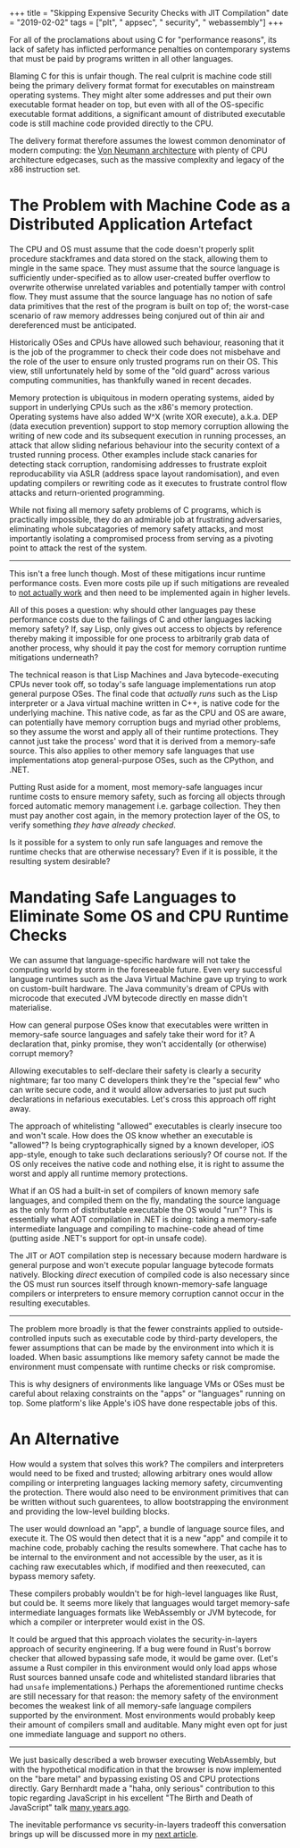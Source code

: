 +++
title = "Skipping Expensive Security Checks with JIT Compilation"
date = "2019-02-02"
tags = ["plt", " appsec", " security", " webassembly"]
+++

For all of the proclamations about using C for "performance reasons", its lack
of safety has inflicted performance penalties on contemporary systems that must
be paid by programs written in all other languages.

Blaming C for this is unfair though. The real culprit is machine code
still being the primary delivery format format for executables on mainstream
operating systems. They might alter some addresses and put their own executable
format header on top, but even with all of the OS-specific executable format
additions, a significant amount of distributed executable code is still machine
code provided directly to the CPU.

The delivery format therefore assumes the lowest common denominator of modern
computing: the [Von Neumann
architecture](https://en.wikipedia.org/wiki/Von_Neumann_architecture) with
plenty of CPU architecture edgecases, such as the massive complexity and legacy
of the x86 instruction set.

# The Problem with Machine Code as a Distributed Application Artefact

The CPU and OS must assume that the code doesn't properly split procedure
stackframes and data stored on the stack, allowing them to mingle in the same
space. They must assume that the source language is sufficiently under-specified
as to allow user-created buffer overflow to overwrite otherwise unrelated
variables and potentially tamper with control flow. They must assume that the
source language has no notion of safe data primitives that the rest of the
program is built on top of; the worst-case scenario of raw memory addresses being
conjured out of thin air and dereferenced must be anticipated.

Historically OSes and CPUs have allowed such behaviour, reasoning that it is
the job of the programmer to check their code does not misbehave and the role
of the user to ensure only trusted programs run on their OS. This view, still
unfortunately held by some of the "old guard" across various computing
communities, has thankfully waned in recent decades.

Memory protection is ubiquitous in modern operating systems, aided by support in
underlying CPUs such as the x86's memory protection. Operating systems have also
added W^X (write XOR execute), a.k.a. DEP (data execution prevention) support to
stop memory corruption allowing the writing of new code and its subsequent
execution in running processes, an attack that allow sliding nefarious behaviour
into the security context of a trusted running process. Other examples include
stack canaries for detecting stack corruption, randomising addresses to
frustrate exploit reproducability via ASLR (address space layout randomisation),
and even updating compilers or rewriting code as it executes to frustrate
control flow attacks and return-oriented programming.

While not fixing all memory safety problems of C programs, which is practically
impossible, they do an admirable job at frustrating adversaries, eliminating
whole subcatagories of memory safety attacks, and most importantly isolating a
compromised process from serving as a pivoting point to attack the rest of the
system.

---

This isn't a free lunch though. Most of these mitigations incur runtime
performance costs. Even more costs pile up if such mitigations are revealed to
[not actually
work](https://en.wikipedia.org/wiki/Meltdown_(security_vulnerability)) and then
need to be implemented again in higher levels.

All of this poses a question: why should other languages pay these performance
costs due to the failings of C and other languages lacking memory safety? If,
say Lisp, only gives out access to objects by reference thereby making it
impossible for one process to arbitrarily grab data of another process, why
should it pay the cost for memory corruption runtime mitigations underneath?

The technical reason is that Lisp Machines and Java bytecode-executing CPUs
never took off, so today's safe language implementations run atop general
purpose OSes. The final code that _actually runs_ such as the Lisp interpreter
or a Java virtual machine written in C++, is native code for the underlying
machine. This native code, as far as the CPU and OS are aware, can potentially
have memory corruption bugs and myriad other problems, so they assume the worst
and apply all of their runtime protections. They cannot just take the
process' word that it is derived from a memory-safe source.  This also applies
to other memory safe languages that use implementations atop general-purpose
OSes, such as the CPython, and .NET.

Putting Rust aside for a moment, most memory-safe languages incur runtime costs
to ensure memory safety, such as forcing all objects through forced automatic
memory management i.e. garbage collection. They then must pay another cost
again, in the memory protection layer of the OS, to verify something _they have
already checked_.

Is it possible for a system to only run safe languages and remove the runtime
checks that are otherwise necessary? Even if it is possible, it the resulting
system desirable?

# Mandating Safe Languages to Eliminate Some OS and CPU Runtime Checks

We can assume that language-specific hardware will not take the computing world
by storm in the foreseeable future. Even very successful language runtimes such
as the Java Virtual Machine gave up trying to work on custom-built
hardware. The Java community's dream of CPUs with microcode that executed JVM
bytecode directly en masse didn't materialise.

How can general purpose OSes know that executables were written in memory-safe
source languages and safely take their word for it? A declaration that, pinky
promise, they won't accidentally (or otherwise) corrupt memory?

Allowing executables to self-declare their safety is clearly a security
nightmare; far too many C developers think they're the "special few" who can
write secure code, and it would allow adversaries to just put such declarations
in nefarious executables. Let's cross this approach off right away.

The approach of whitelisting "allowed" executables is clearly insecure too and
won't scale. How does the OS know whether an executable is "allowed"? Is being
cryptographically signed by a known developer, iOS app-style, enough to take
such declarations seriously? Of course not. If the OS only receives the native
code and nothing else, it is right to assume the worst and apply all runtime
memory protections.

What if an OS had a built-in set of compilers of known memory safe languages,
and compiled them on the fly, mandating the source language as the only form of
distributable executable the OS would "run"? This is essentially what AOT
compilation in .NET is doing: taking a memory-safe intermediate language and
compiling to machine-code ahead of time (putting aside .NET's support for opt-in
unsafe code).

The JIT or AOT compilation step is necessary because modern hardware is general
purpose and won't execute popular language bytecode formats natively. Blocking
_direct_ execution of compiled code is also necessary since the OS must run
sources itself through known-memory-safe language compilers or interpreters to
ensure memory corruption cannot occur in the resulting executables.

---

The problem more broadly is that the fewer constraints applied to
outside-controlled inputs such as executable code by third-party developers,
the fewer assumptions that can be made by the environment into which it is
loaded. When basic assumptions like memory safety cannot be made the
environment must compensate with runtime checks or risk compromise.

This is why designers of environments like language VMs or OSes must be careful
about relaxing constraints on the "apps" or "languages" running on top. Some
platform's like Apple's iOS have done respectable jobs of this.

# An Alternative

How would a system that solves this work? The compilers and interpreters would
need to be fixed and trusted; allowing arbitrary ones would allow compiling or
interpreting languages lacking memory safety, circumventing the protection.
There would also need to be environment primitives that can be written without
such guarentees, to allow bootstrapping the environment and providing the
low-level building blocks.

The user would download an "app", a bundle of language source files, and execute
it. The OS would then detect that it is a new "app" and compile it to machine
code, probably caching the results somewhere. That cache has to be internal to
the environment and not accessible by the user, as it is caching raw executables
which, if modified and then reexecuted, can bypass memory safety.

These compilers probably wouldn't be for high-level languages like Rust, but
could be. It seems more likely that languages would target memory-safe
intermediate languages formats like WebAssembly or JVM bytecode, for which a
compiler or interpreter would exist in the OS.

It could be argued that this approach violates the security-in-layers approach
of security engineering. If a bug were found in Rust's borrow checker that
allowed bypassing safe mode, it would be game over. (Let's assume a Rust
compiler in this environment would only load apps whose Rust sources banned
unsafe code and whitelisted standard libraries that had `unsafe`
implementations.) Perhaps the aforementioned runtime checks are still necessary
for that reason: the memory safety of the environment becomes the weakest link
of all memory-safe language compilers supported by the environment. Most
environments would probably keep their amount of compilers small and
auditable. Many might even opt for just one immediate language and support
no others.

---

We just basically described a web browser executing WebAssembly, but with the
hypothetical modification in that the browser is now implemented on the "bare
metal" and bypassing existing OS and CPU protections directly. Gary Bernhardt
made a "haha, only serious" contribution to this topic regarding JavaScript in
his excellent "The Birth and Death of JavaScript" talk [many years
ago](https://www.destroyallsoftware.com/talks/the-birth-and-death-of-javascript).

The inevitable performance vs security-in-layers tradeoff this conversation
brings up will be discussed more in my [next
article](/articles/2019/02/10/to-secure-systems-of-the-future-we-must-rethink-our-notions-of-environment-and-operating-system/index.html).
